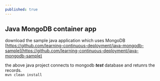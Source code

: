```yaml
---
published: true
---
```

## Java MongoDB container app

download the sample java application which uses MongoDB  
[https://github.com/learning-continuous-deployment/java-mongodb-sample](https://github.com/learning-continuous-deployment/java-mongodb-sample)

the above java project connects to mongodb **_test_** database and retunrs the records.  
`mvn clean install`








